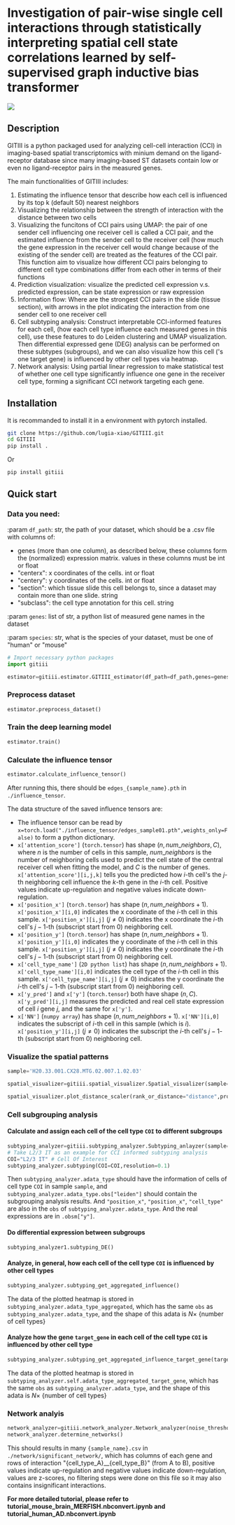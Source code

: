 # Investigation of pair-wise single cell interactions through statistically interpreting spatial cell state correlations learned by self-supervised graph inductive bias transformer

![](./Figure1_overview.png)

## Description

GITIII is a python packaged used for analyzing cell-cell interaction (CCI) in imaging-based spatial transcriptomics with minium demand on the ligand-receptor database since many imaging-based ST datasets contain low or even no ligand-receptor pairs in the measured genes.

The main functionalities of GITIII includes:

1. Estimating the influence tensor that describe how each cell is influenced by its top k (default 50) nearest neighbors
2. Visualizing the relationship between the strength of interaction with the distance between two cells
3. Visualizing the funcitons of CCI pairs using UMAP: the pair of one sender cell influencing one receiver cell is called a CCI pair, and the estimated influence from the sender cell to the receiver cell (how much the gene expression in the receiver cell would change because of the existing of the sender cell) are treated as the features of the CCI pair. This function aim to visualize how different CCI pairs belonging to different cell type combinations differ from each other in terms of their functions
4. Prediction visualization: visualize the predicted cell expression v.s. predicted expression, can be state expression or raw expression
5. Information flow: Where are the strongest CCI pairs in the slide (tissue section), with arrows in the plot indicating the interaction from one sender cell to one receiver cell
6. Cell subtyping analysis: Construct interpretable CCI-informed features for each cell, (how each cell type influence each measured genes in this cell), use these features to do Leiden clustering and UMAP visualization. Then differential expressed gene (DEG) analysis can be performed on these subtypes (subgroups), and we can also visualize how this cell ('s one target gene) is influenced by other cell types via heatmap.
7. Network analysis: Using partial linear regression to make statistical test of whether one cell type significantly influence one gene in the receiver cell type, forming a significant CCI network targeting each gene.

## Installation

It is recommanded to install it in a environment with pytorch installed.

```bash
git clone https://github.com/lugia-xiao/GITIII.git
cd GITIII
pip install .
```

Or

```bash
pip install gitiii
```



## Quick start

### Data you need:

:param `df_path`: str, the path of your dataset, which should be a .csv file with columns of:

- genes (more than one column), as described below, these columns form the (normalized) expression matrix.
      values in these columns must be int or float
- "centerx": x coordinates of the cells. int or float
- "centery": y coordinates of the cells. int or float
- "section": which tissue slide this cell belongs to, since a dataset may contain more than one slide. string
- "subclass": the cell type annotation for this cell. string

:param `genes`: list of str, a python list of measured gene names in the dataset

:param `species`: str, what is the species of your dataset, must be one of "human" or "mouse"

```python
# Import necessary python packages
import gitiii

estimator=gitiii.estimator.GITIII_estimator(df_path=df_path,genes=genes,use_log_normalize=True,species="human",use_nichenetv2=True,visualize_when_preprocessing=False,distance_threshold=80,process_num_neighbors=50,num_neighbors=50,batch_size_train=256,lr=1e-4,epochs=50,node_dim=256,edge_dim=48,att_dim=8,batch_size_val=256)
```

### Preprocess dataset

```python
estimator.preprocess_dataset()
```

### Train the deep learning model

```python
estimator.train()
```

### Calculate the influence tensor

```python
estimator.calculate_influence_tensor()
```

After running this, there should be `edges_{sample_name}.pth` in `./influence_tensor`.

The data structure of the saved influence tensors are:

- The influence tensor can be read by `x=torch.load("./influence_tensor/edges_sample01.pth",weights_only=False)` to form a python dictionary.
- `x['attention_score']` (`torch.tensor`) has shape $(n, num\_neighbors, C)$, where $n$ is the number of cells in this sample, $num\_neighbors$ is the number of neighboring cells used to predict the cell state of the central receiver cell when fitting the model, and $C$ is the number of genes. `x['attention_score'][i,j,k]` tells you the predicted how $i$-th cell's the $j$-th neighboring cell influence the $k$-th gene in the $i$-th cell. Positive values indicate up-regulation and negative values indicate down-regulation.
- `x['position_x']` (`torch.tensor`) has shape $(n, num\_neighbors+1)$. `x['position_x'][i,0]` indicates the x coordinate of the $i$-th cell in this sample. `x['position_x'][i,j]`  $(j\ne 0)$ indicates the x coordinate the $i$-th cell's $j-1$-th (subscript start from 0) neighboring cell.
- `x['position_y']` (`torch.tensor`) has shape $(n, num\_neighbors+1)$. `x['position_y'][i,0]` indicates the y coordinate of the $i$-th cell in this sample. `x['position_y'][i,j]`  $(j\ne 0)$ indicates the y coordinate the $i$-th cell's $j-1$-th (subscript start from 0) neighboring cell.
- `x['cell_type_name']` (`2D python list`) has shape $(n, num\_neighbors+1)$.  `x['cell_type_name'][i,0]` indicates the cell type of the $i$-th cell in this sample. `x['cell_type_name'][i,j]`  $(j\ne 0)$ indicates the y coordinate the $i$-th cell's $j-1$-th (subscript start from 0) neighboring cell.
- `x['y_pred']` and `x['y']` (`torch.tensor`) both have shape $(n, C)$. `x['y_pred'][i,j]` measures the predicted and real cell state expression of cell $i$ gene $j$, and the same for `x['y']`.
- `x['NN']` (`numpy array`) has shape $(n, num\_neighbors+1)$. `x['NN'][i,0]` indicates the subscript of $i$-th cell in this sample (which is $i$). `x['position_y'][i,j]`  $(j\ne 0)$ indicates the subscript the $i$-th cell's $j-1$-th (subscript start from 0) neighboring cell.



### Visualize the spatial patterns

```python
sample='H20.33.001.CX28.MTG.02.007.1.02.03'

spatial_visualizer=gitiii.spatial_visualizer.Spatial_visualizer(sample=sample)

spatial_visualizer.plot_distance_scaler(rank_or_distance="distance",proportion_or_abs="abs",target_gene=None,bins=300, frac=0.003)
```

### Cell subgrouping analysis

#### Calculate and assign each cell of the cell type `COI` to different subgroups

```python
subtyping_analyzer=gitiii.subtyping_analyzer.Subtyping_anlayzer(sample=sample,normalize_to_1=True,use_abs=True,noise_threshold=2e-2)
# Take L2/3 IT as an example for CCI informed subtyping analysis
COI="L2/3 IT" # Cell Of Interest
subtyping_analyzer.subtyping(COI=COI,resolution=0.1)
```

Then `subtyping_analyzer.adata_type` should have the information of cells of cell type `COI` in sample `sample`, and `subtyping_analyzer.adata_type.obs["leiden"]` should contain the subgrouping analysis results. And `"position_x"`, `"position_x"`, `"cell_type"` are also in the `obs` of `subtyping_analyzer.adata_type`. And the real expressions are in `.obsm["y"]`.

#### Do differential expression between subgroups

```python
subtyping_analyzer1.subtyping_DE()
```

#### Analyze, in general, how each cell of the cell type `COI` is influenced by other cell types

```python
subtyping_analyzer.subtyping_get_aggregated_influence()
```

The data of the plotted heatmap is stored in `subtyping_analyzer.adata_type_aggregated`, which has the same `obs` as `subtyping_analyzer.adata_type`, and the shape of this adata is $N \times$ {number of cell types}



#### Analyze how the gene `target_gene` in each cell of the cell type `COI` is influenced by other cell type

```python
subtyping_analyzer.subtyping_get_aggregated_influence_target_gene(target_gene)
```

The data of the plotted heatmap is stored in `subtyping_analyzer.self.adata_type_aggregated_target_gene`, which has the same `obs` as `subtyping_analyzer.adata_type`, and the shape of this adata is $N \times$ {number of cell types}



### Network analyis

```python
network_analyzer=gitiii.network_analyzer.Network_analyzer(noise_threshold=2e-2)
network_analyzer.determine_networks()
```

This should results in many `{sample_name}.csv` in `./network/significant_network/`, which has columns of each gene and rows of interaction "{cell_type_A}__{cell_type_B}" (from A to B), positive values indicate up-regulation and negative values indicate down-regulation, values are z-scores, no filtering steps were done on this file so it may also contains insignificant interactions.

**For more detailed tutorial, please refer to tutorial_mouse_brain_MERFISH.nbconvert.ipynb and tutorial_human_AD.nbconvert.ipynb**









